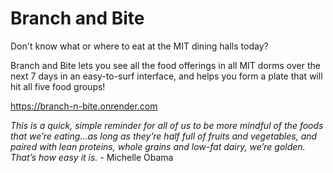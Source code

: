 # Branch and Bite

Don't know what or where to eat at the MIT dining halls today? 

Branch and Bite lets you see all the food offerings in all MIT dorms over the next 7 days in an easy-to-surf interface, and helps you form a plate that will hit all five food groups!

https://branch-n-bite.onrender.com

_This is a quick, simple reminder for all of us to be more mindful of the foods that we’re eating...as long as they’re half full of fruits and vegetables, and paired with lean proteins, whole grains and low-fat dairy, we’re golden.  That’s how easy it is._ - Michelle Obama
